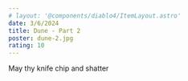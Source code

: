 ```yaml
---
# layout: '@components/diablo4/ItemLayout.astro'
date: 3/6/2024
title: Dune - Part 2
poster: dune-2.jpg
rating: 10
---
```


May thy knife chip and shatter
